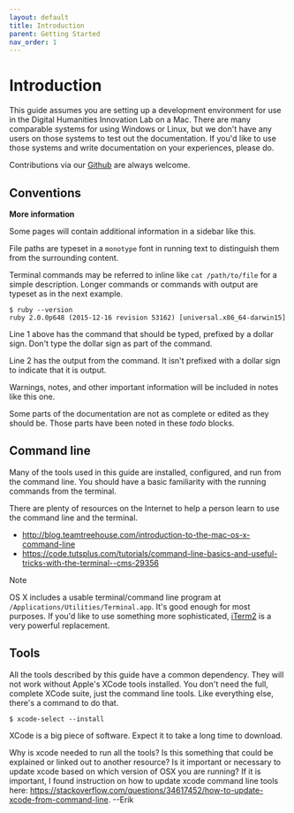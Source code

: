 ```yaml
---
layout: default
title: Introduction
parent: Getting Started
nav_order: 1
---
```


# Introduction

This guide assumes you are setting up a development environment for use
in the Digital Humanities Innovation Lab on a Mac. There are many
comparable systems for using Windows or Linux, but we don't have any
users on those systems to test out the documentation. If you'd like to
use those systems and write documentation on your experiences, please
do.

Contributions via our [Github](https://github.com/sfu-dhil) are always
welcome.

## Conventions

<div class="sidebar">

**More information**

Some pages will contain additional information in a sidebar like this.

</div>

File paths are typeset in a `monotype` font in running text to
distinguish them from the surrounding content.

Terminal commands may be referred to inline like `cat /path/to/file` for
a simple description. Longer commands or commands with output are
typeset as in the next example.

``` console
$ ruby --version
ruby 2.0.0p648 (2015-12-16 revision 53162) [universal.x86_64-darwin15]
```

Line 1 above has the command that should be typed, prefixed by a dollar
sign. Don't type the dollar sign as part of the command.

Line 2 has the output from the command. It isn't prefixed with a dollar
sign to indicate that it is output.

<div class="note">

Warnings, notes, and other important information will be included in
notes like this one.

</div>

<div class="todo">

Some parts of the documentation are not as complete or edited as they
should be. Those parts have been noted in these *todo* blocks.

</div>

## Command line

Many of the tools used in this guide are installed, configured, and run
from the command line. You should have a basic familiarity with the
running commands from the terminal.

There are plenty of resources on the Internet to help a person learn to
use the command line and the terminal.

-   <http://blog.teamtreehouse.com/introduction-to-the-mac-os-x-command-line>
-   <https://code.tutsplus.com/tutorials/command-line-basics-and-useful-tricks-with-the-terminal--cms-29356>

<div class="note">

<div class="title">

Note

</div>

OS X includes a usable terminal/command line program at
`/Applications/Utilities/Terminal.app`. It's good enough for most
purposes. If you'd like to use something more sophisticated,
[iTerm2](https://www.iterm2.com/) is a very powerful replacement.

</div>

## Tools

All the tools described by this guide have a common dependency. They
will not work without Apple's XCode tools installed. You don't need the
full, complete XCode suite, just the command line tools. Like everything
else, there's a command to do that.

``` console
$ xcode-select --install
```

XCode is a big piece of software. Expect it to take a long time to
download.

<div class="todo">

Why is xcode needed to run all the tools? Is this something that could
be explained or linked out to another resource? Is it important or
necessary to update xcode based on which version of OSX you are running?
If it is important, I found instruction on how to update xcode command
line tools here:
<https://stackoverflow.com/questions/34617452/how-to-update-xcode-from-command-line>.
--Erik

</div>
